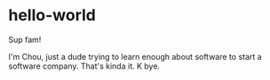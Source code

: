 # hello-world

Sup fam!

I'm Chou, just a dude trying to learn enough about software to start a software company.
That's kinda it.  K bye.
